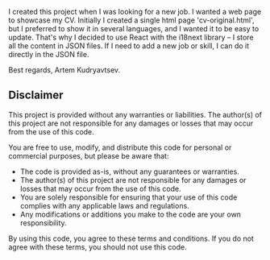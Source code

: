 I created this project when I was looking for a new job. 
I wanted a web page to showcase my CV.
Initially I created a single html page 'cv-original.html', 
but I preferred to show it in several languages, and I wanted it to be easy to update.
That's why I decided to use React with the i18next library – I store all the content in JSON files.
If I need to add a new job or skill, I can do it directly in the JSON file.

Best regards,
Artem Kudryavtsev.



## Disclaimer
This project is provided without any warranties or liabilities. The author(s) of this project are not responsible for any damages or losses that may occur from the use of this code. 

You are free to use, modify, and distribute this code for personal or commercial purposes, but please be aware that:

- The code is provided as-is, without any guarantees or warranties.
- The author(s) of this project are not responsible for any damages or losses that may occur from the use of this code.
- You are solely responsible for ensuring that your use of this code complies with any applicable laws and regulations.
- Any modifications or additions you make to the code are your own responsibility.

By using this code, you agree to these terms and conditions. If you do not agree with these terms, you should not use this code.
